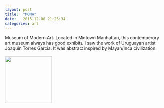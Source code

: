 ```yaml
---
layout: post
title:  "MOMA"
date:   2015-12-06 21:25:34
categories: art
---
```

Museum of Modern Art. Located in Midtown Manhattan, this contemperory art museum always has good exhibits. I saw the work of Uruguayan artist Joaquin Torres Garcia. It was abstract inspired by Mayan/Inca civilization. <br><br>
<img class="myImg" src="{{site.baseurl}}/assets/IMG_.jpg" alt=" " width="150" height="150">
<br>
